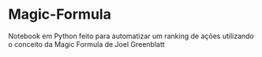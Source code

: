 # Magic-Formula
Notebook em Python feito para automatizar um ranking de ações utilizando o conceito da Magic Formula de Joel Greenblatt
